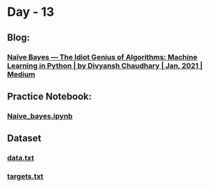 # Day - 13
## Blog:
### [Naïve Bayes — The Idiot Genius of Algorithms: Machine Learning in Python | by Divyansh Chaudhary | Jan, 2021 | Medium](https://divyansh7c.medium.com/na%C3%AFve-bayes-the-idiot-genius-of-algorithms-machine-learning-in-python-f5bf7cad706d)
## Practice Notebook:
### [Naive_bayes.ipynb](https://github.com/itsDV7/Internity-Practice-Notebooks/blob/main/Day-13/Naive_bayes.ipynb)
## Dataset
### [data.txt](https://github.com/itsDV7/Internity-Practice-Notebooks/blob/main/Day-13/data.txt)
### [targets.txt](https://github.com/itsDV7/Internity-Practice-Notebooks/blob/main/Day-13/targets.txt)
